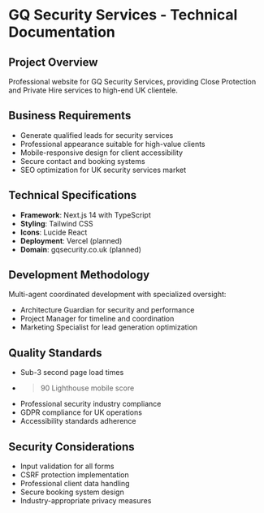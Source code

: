 # GQ Security Services - Technical Documentation

## Project Overview
Professional website for GQ Security Services, providing Close Protection and Private Hire services to high-end UK clientele.

## Business Requirements
- Generate qualified leads for security services
- Professional appearance suitable for high-value clients
- Mobile-responsive design for client accessibility
- Secure contact and booking systems
- SEO optimization for UK security services market

## Technical Specifications
- **Framework**: Next.js 14 with TypeScript
- **Styling**: Tailwind CSS
- **Icons**: Lucide React
- **Deployment**: Vercel (planned)
- **Domain**: gqsecurity.co.uk (planned)

## Development Methodology
Multi-agent coordinated development with specialized oversight:
- Architecture Guardian for security and performance
- Project Manager for timeline and coordination
- Marketing Specialist for lead generation optimization

## Quality Standards
- Sub-3 second page load times
- >90 Lighthouse mobile score
- Professional security industry compliance
- GDPR compliance for UK operations
- Accessibility standards adherence

## Security Considerations
- Input validation for all forms
- CSRF protection implementation
- Professional client data handling
- Secure booking system design
- Industry-appropriate privacy measures
